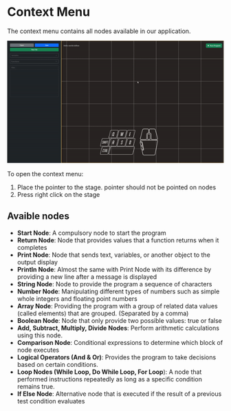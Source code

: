 # Context Menu
The context menu contains all nodes available in our application.

![](../media/contextmenu.gif)

To open the context menu:
1. Place the pointer to the stage. pointer should not be pointed on nodes
2. Press right click on the stage


## Avaible nodes
- **Start Node**: A compulsory node to start the program
- **Return Node**: Node that provides values that a function returns when it completes
- **Print Node**:  Node that sends text, variables, or another object to the output display
- **Println Node**: Almost the same with Print Node with its difference by providing a new line after a message is displayed
- **String Node**: Node to provide the program a sequence of characters
- **Number Node**: Manipulating different types of numbers such as simple whole integers and floating point numbers 
- **Array Node**: Providing the program with a group of related data values (called elements) that are grouped. (Separated by a comma)
- **Boolean Node**: Node that only provide two possible values: true or false
- **Add, Subtract, Multiply, Divide Nodes**: Perform arithmetic calculations using this node.
- **Comparison Node**: Conditional expressions to determine which block of node executes
- **Logical Operators (And & Or)**: Provides the program to take decisions based on certain conditions.
- **Loop Nodes (While Loop, Do While Loop, For Loop**): A node that performed instructions repeatedly as long as a specific condition remains true.
- **If Else Node**: Alternative node that is executed if the result of a previous test condition evaluates 
